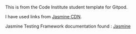 This is from the Code Institute student template for Gitpod.

I have used links from [Jasmine CDN](https://cdnjs.com/libraries/jasmine).

Jasmine Testing Framework documentation found : [Jasmine](Jasmine.github.io)